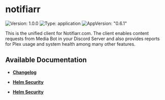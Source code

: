 # notifiarr

![Version: 1.0.0](https://img.shields.io/badge/Version-1.0.0-informational?style=flat-square) ![Type: application](https://img.shields.io/badge/Type-application-informational?style=flat-square) ![AppVersion: "0.6.1"](https://img.shields.io/badge/AppVersion-"0.6.1"-informational?style=flat-square)

This is the unified client for Notifiarr.com. The client enables content requests from Media Bot in your Discord Server and also provides reports for Plex usage and system health among many other features.

## Available Documentation

- [**Changelog**](CHANGELOG)

- [**Helm Security**](container-security)

- [**Helm Security**](helm-security)

